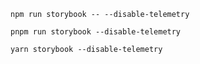 ```shell renderer="common" language="js" packageManager="npm"
npm run storybook -- --disable-telemetry
```

```shell renderer="common" language="js" packageManager="pnpm"
pnpm run storybook --disable-telemetry
```

```shell renderer="common" language="js" packageManager="yarn"
yarn storybook --disable-telemetry
```
